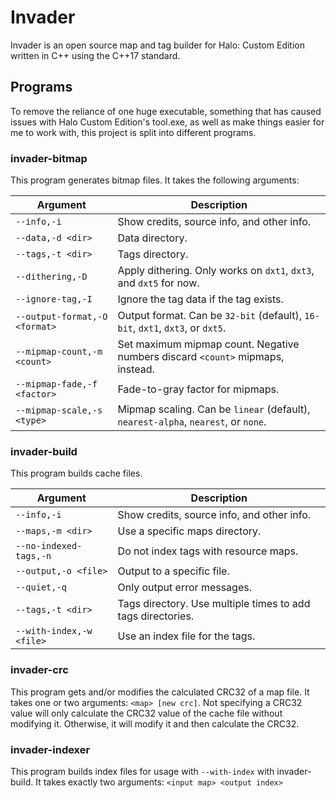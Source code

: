 # Invader

Invader is an open source map and tag builder for Halo: Custom Edition written in C++ using the C++17 standard.

## Programs

To remove the reliance of one huge executable, something that has caused issues with Halo Custom Edition's tool.exe, as
well as make things easier for me to work with, this project is split into different programs.

### invader-bitmap

This program generates bitmap files. It takes the following arguments:

| Argument | Description |
| --- | --- |
| `--info,-i` | Show credits, source info, and other info. |
| `--data,-d <dir>` | Data directory. |
| `--tags,-t <dir>` | Tags directory. |
| `--dithering,-D` | Apply dithering. Only works on `dxt1`, `dxt3`, and `dxt5` for now. |
| `--ignore-tag,-I` | Ignore the tag data if the tag exists. |
| `--output-format,-O <format>` | Output format. Can be `32-bit` (default), `16-bit`, `dxt1`, `dxt3`, or `dxt5`. |
| `--mipmap-count,-m <count>` | Set maximum mipmap count. Negative numbers discard `<count>` mipmaps, instead. |
| `--mipmap-fade,-f <factor>` | Fade-to-gray factor for mipmaps. |
| `--mipmap-scale,-s <type>` | Mipmap scaling. Can be `linear` (default), `nearest-alpha`, `nearest`, or `none`. |

### invader-build

This program builds cache files.

| Argument | Description |
| --- | --- |
| `--info,-i` | Show credits, source info, and other info. |
| `--maps,-m <dir>` | Use a specific maps directory. |
| `--no-indexed-tags,-n` | Do not index tags with resource maps. |
| `--output,-o <file>` | Output to a specific file. |
| `--quiet,-q` | Only output error messages. |
| `--tags,-t <dir>` | Tags directory. Use multiple times to add tags directories. |
| `--with-index,-w <file>` | Use an index file for the tags. |

### invader-crc

This program gets and/or modifies the calculated CRC32 of a map file. It takes one or two arguments: `<map> [new crc]`.
Not specifying a CRC32 value will only calculate the CRC32 value of the cache file without modifying it. Otherwise, it
will modify it and then calculate the CRC32.

### invader-indexer

This program builds index files for usage with `--with-index` with invader-build. It takes exactly two arguments:
`<input map> <output index>`
